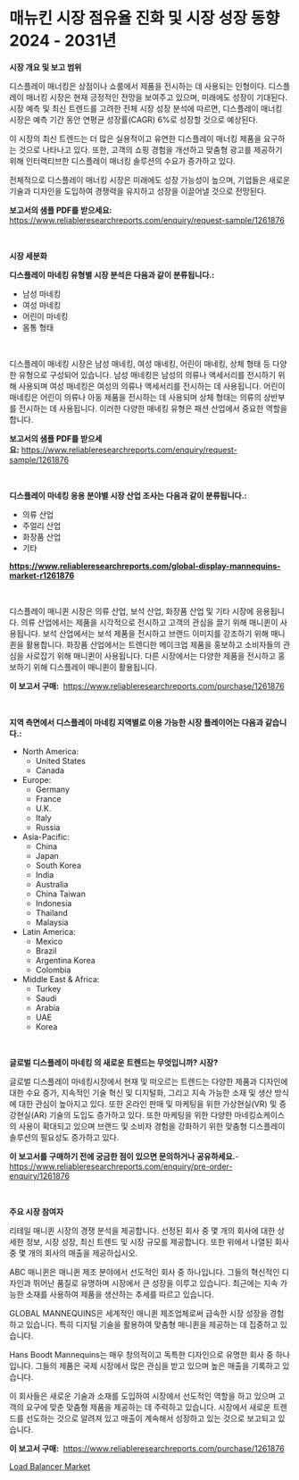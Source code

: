 <p><h1>매뉴킨 시장 점유율 진화 및 시장 성장 동향 2024 - 2031년</h1></p><p><strong>시장 개요 및 보고 범위</strong></p>
<p><p>디스플레이 매너킹은 상점이나 쇼룸에서 제품을 전시하는 데 사용되는 인형이다. 디스플레이 매너킹 시장은 현재 긍정적인 전망을 보여주고 있으며, 미래에도 성장이 기대된다. 시장 예측 및 최신 트렌드를 고려한 전체 시장 성장 분석에 따르면, 디스플레이 매너킹 시장은 예측 기간 동안 연평균 성장률(CAGR) 6%로 성장할 것으로 예상된다.</p><p>이 시장의 최신 트렌드는 더 많은 실용적이고 유연한 디스플레이 매너킹 제품을 요구하는 것으로 나타나고 있다. 또한, 고객의 쇼핑 경험을 개선하고 맞춤형 광고를 제공하기 위해 인터랙티브한 디스플레이 매너킹 솔루션의 수요가 증가하고 있다.</p><p>전체적으로 디스플레이 매너킹 시장은 미래에도 성장 가능성이 높으며, 기업들은 새로운 기술과 디자인을 도입하여 경쟁력을 유지하고 성장을 이끌어낼 것으로 전망된다.</p></p>
<p><strong>보고서의 샘플 PDF를 받으세요:</strong> <a href="https://www.reliableresearchreports.com/enquiry/request-sample/1261876">https://www.reliableresearchreports.com/enquiry/request-sample/1261876</a></p>
<p>&nbsp;</p>
<p><strong>시장 세분화</strong></p>
<p><strong>디스플레이 마네킹 유형별 시장 분석은 다음과 같이 분류됩니다.:</strong></p>
<p><ul><li>남성 마네킹</li><li>여성 마네킹</li><li>어린이 마네킹</li><li>몸통 형태</li></ul></p>
<p>&nbsp;</p>
<p><p>디스플레이 매네킹 시장은 남성 매네킹, 여성 매네킹, 어린이 매네킹, 상체 형태 등 다양한 유형으로 구성되어 있습니다. 남성 매네킹은 남성의 의류나 액세서리를 전시하기 위해 사용되며 여성 매네킹은 여성의 의류나 액세서리를 전시하는 데 사용됩니다. 어린이 매네킹은 어린이 의류나 아동 제품을 전시하는 데 사용되며 상체 형태는 의류의 상반부를 전시하는 데 사용됩니다. 이러한 다양한 매네킹 유형은 패션 산업에서 중요한 역할을 합니다.</p></p>
<p><strong>보고서의 샘플 PDF를 받으세요:</strong>&nbsp;<a href="https://www.reliableresearchreports.com/enquiry/request-sample/1261876">https://www.reliableresearchreports.com/enquiry/request-sample/1261876</a></p>
<p>&nbsp;</p>
<p><strong> 디스플레이 마네킹 응용 분야별 시장 산업 조사는 다음과 같이 분류됩니다.:</strong></p>
<p><ul><li>의류 산업</li><li>주얼리 산업</li><li>화장품 산업</li><li>기타</li></ul></p>
<p><strong><a href="https://www.reliableresearchreports.com/global-display-mannequins-market-r1261876">https://www.reliableresearchreports.com/global-display-mannequins-market-r1261876</a></strong></p>
<p>&nbsp;</p>
<p><p>디스플레이 매니퀸 시장은 의류 산업, 보석 산업, 화장품 산업 및 기타 시장에 응용됩니다. 의류 산업에서는 제품을 시각적으로 전시하고 고객의 관심을 끌기 위해 매니퀸이 사용됩니다. 보석 산업에서는 보석 제품을 전시하고 브랜드 이미지를 강조하기 위해 매니퀸을 활용합니다. 화장품 산업에서는 트렌디한 메이크업 제품을 홍보하고 소비자들의 관심을 사로잡기 위해 매니퀸이 사용됩니다. 다른 시장에서는 다양한 제품을 전시하고 홍보하기 위해 디스플레이 매니퀸이 활용됩니다.</p></p>
<p><strong>이 보고서 구매:</strong>&nbsp; <a href="https://www.reliableresearchreports.com/purchase/1261876">https://www.reliableresearchreports.com/purchase/1261876</a></p>
<p>&nbsp;</p>
<p><strong>지역 측면에서 디스플레이 마네킹 지역별로 이용 가능한 시장 플레이어는 다음과 같습니다.:</strong></p>
<p><ul>
    <li>
        North America:
        <ul>
            <li>United States</li>
            <li>Canada</li>
        </ul>
    </li>
    <li>
        Europe:
        <ul>
            <li>Germany</li>
            <li>France</li>
            <li>U.K.</li>
            <li>Italy</li>
            <li>Russia</li>
        </ul>
    </li>
    <li>
        Asia-Pacific:
        <ul>
            <li>China</li>
            <li>Japan</li>
            <li>South Korea</li>
            <li>India</li>
            <li>Australia</li>
            <li>China Taiwan</li>
            <li>Indonesia</li>
            <li>Thailand</li>
            <li>Malaysia</li>
        </ul>
    </li>
    <li>
        Latin America:
        <ul>
            <li>Mexico</li>
            <li>Brazil</li>
            <li>Argentina Korea</li>
            <li>Colombia</li>
        </ul>
    </li>
    <li>
        Middle East & Africa:
        <ul>
            <li>Turkey</li>
            <li>Saudi</li>
            <li>Arabia</li>
            <li>UAE</li>
            <li>Korea</li>
        </ul>
    </li>
    </ul></p>
<p>&nbsp;</p>
<p><strong>글로벌 디스플레이 마네킹 의 새로운 트렌드는 무엇입니까? 시장?</strong></p>
<p><p>글로벌 디스플레이 마네킹시장에서 현재 및 떠오르는 트렌드는 다양한 제품과 디자인에 대한 수요 증가, 지속적인 기술 혁신 및 디지털화, 그리고 지속 가능한 소재 및 생산 방식에 대한 관심이 높아지고 있다. 또한 온라인 판매 및 마케팅을 위한 가상현실(VR) 및 증강현실(AR) 기술의 도입도 증가하고 있다. 또한 마케팅을 위한 다양한 마네킹쇼케이스의 사용이 확대되고 있으며 브랜드 및 소비자 경험을 강화하기 위한 맞춤형 디스플레이 솔루션의 필요성도 증가하고 있다.</p></p>
<p><strong>이 보고서를 구매하기 전에 궁금한 점이 있으면 문의하거나 공유하세요.</strong>- <a href="https://www.reliableresearchreports.com/enquiry/pre-order-enquiry/1261876">https://www.reliableresearchreports.com/enquiry/pre-order-enquiry/1261876</a></p>
<p>&nbsp;</p>
<p><strong>주요 시장 참여자</strong></p>
<p><p>리테일 매니퀸 시장의 경쟁 분석을 제공합니다. 선정된 회사 중 몇 개의 회사에 대한 상세한 정보, 시장 성장, 최신 트렌드 및 시장 규모를 제공합니다. 또한 위에서 나열된 회사 중 몇 개의 회사의 매출을 제공하십시오. </p><p>ABC 매니퀸은 매니퀸 제조 분야에서 선도적인 회사 중 하나입니다. 그들의 혁신적인 디자인과 뛰어난 품질로 유명하며 시장에서 큰 성장을 이루고 있습니다. 최근에는 지속 가능한 소재를 사용하여 제품을 생산하는 추세를 따르고 있습니다. </p><p>GLOBAL MANNEQUINS은 세계적인 매니퀸 제조업체로써 급속한 시장 성장을 경험하고 있습니다. 특히 디지털 기술을 활용하여 맞춤형 매니퀸을 제공하는 데 집중하고 있습니다. </p><p>Hans Boodt Mannequins는 매우 창의적이고 독특한 디자인으로 유명한 회사 중 하나입니다. 그들의 제품은 국제 시장에서 많은 관심을 받고 있으며 높은 매출을 기록하고 있습니다. </p><p>이 회사들은 새로운 기술과 소재를 도입하여 시장에서 선도적인 역할을 하고 있으며 고객의 요구에 맞춘 맞춤형 제품을 제공하는 데 주력하고 있습니다. 시장에서 새로운 트렌드를 선도하는 것으로 알려져 있고 매출이 계속해서 성장하고 있는 것으로 보고되고 있습니다.</p></p>
<p><strong>이 보고서 구매:</strong>&nbsp;&nbsp;<a href="https://www.reliableresearchreports.com/purchase/1261876">https://www.reliableresearchreports.com/purchase/1261876</a></p>
<p><p><a href="https://github.com/nancykennedykellievqfqt2/Market-Research-Report-List-1/blob/main/load-balancer-market.md">Load Balancer Market</a></p></p>
